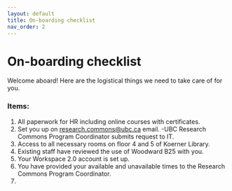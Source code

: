 ```yaml
---
layout: default
title: On-boarding checklist
nav_order: 2
---
```

# On-boarding checklist
Welcome aboard! Here are the logistical things we need to take care of for you.
### Items:
1. All paperwork for HR including online courses with certificates.
1. Set you up on research.commons@ubc.ca email. 
   -UBC Research Commons Program Coordinator submits request to IT.
1. Access to all necessary rooms on floor 4 and 5 of Koerner Library.
1. Existing staff have reviewed the use of Woodward B25 with you.
1. Your Workspace 2.0 account is set up.
1. You have provided your available and unavailable times to the Research Commons Program Coordinator.
1. 

